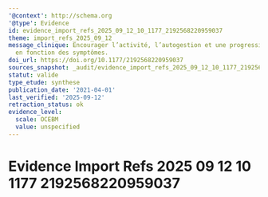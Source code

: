 ```yaml
---
'@context': http://schema.org
'@type': Evidence
id: evidence_import_refs_2025_09_12_10_1177_2192568220959037
theme: import_refs_2025_09_12
message_clinique: Encourager l’activité, l’autogestion et une progression graduée
  en fonction des symptômes.
doi_url: https://doi.org/10.1177/2192568220959037
sources_snapshot: _audit/evidence_import_refs_2025_09_12_10_1177_2192568220959037.json
statut: valide
type_etude: synthese
publication_date: '2021-04-01'
last_verified: '2025-09-12'
retraction_status: ok
evidence_level:
  scale: OCEBM
  value: unspecified
---
```

# Evidence Import Refs 2025 09 12 10 1177 2192568220959037

